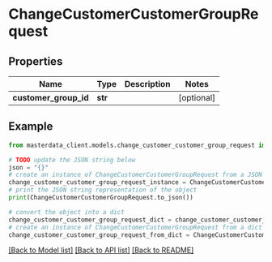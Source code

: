 # ChangeCustomerCustomerGroupRequest


## Properties

Name | Type | Description | Notes
------------ | ------------- | ------------- | -------------
**customer_group_id** | **str** |  | [optional] 

## Example

```python
from masterdata_client.models.change_customer_customer_group_request import ChangeCustomerCustomerGroupRequest

# TODO update the JSON string below
json = "{}"
# create an instance of ChangeCustomerCustomerGroupRequest from a JSON string
change_customer_customer_group_request_instance = ChangeCustomerCustomerGroupRequest.from_json(json)
# print the JSON string representation of the object
print(ChangeCustomerCustomerGroupRequest.to_json())

# convert the object into a dict
change_customer_customer_group_request_dict = change_customer_customer_group_request_instance.to_dict()
# create an instance of ChangeCustomerCustomerGroupRequest from a dict
change_customer_customer_group_request_from_dict = ChangeCustomerCustomerGroupRequest.from_dict(change_customer_customer_group_request_dict)
```
[[Back to Model list]](../README.md#documentation-for-models) [[Back to API list]](../README.md#documentation-for-api-endpoints) [[Back to README]](../README.md)


